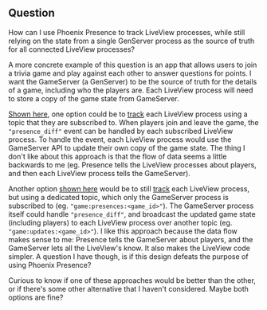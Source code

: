 ## Question

How can I use Phoenix Presence to track LiveView processes, while still relying on the state
from a single GenServer process as the source of truth for all connected LiveView processes?

A more concrete example of this question is an app that allows users to join a trivia game
and play against each other to answer questions for points. I want the GameServer (a GenServer)
to be the source of truth for the details of a game, including who the players are. Each
LiveView process will need to store a copy of the game state from GameServer.

[Shown here](), one option could be to [track](https://hexdocs.pm/phoenix/Phoenix.Presence.html#c:track/4) each LiveView process
using a topic that they are subscribed to. When players join and leave the game, the `"presence_diff"` event can
be handled by each subscribed LiveView process. To handle the event, each LiveView process would
use the GameServer API to update their own copy of the game state. The thing I don't like about this
approach is that the flow of data seems a little backwards to me (eg. Presence tells the LiveView processes
about players, and then each LiveView process tells the GameServer).

Another option [shown here]() would be to still [track](https://hexdocs.pm/phoenix/Phoenix.Presence.html#c:track/4) each LiveView process,
but using a dedicated topic, which only the GameServer process is subscribed to (eg. `"game:presences:<game_id>"`). The GameServer process
itself could handle `"presence_diff"`, and broadcast the updated game state (including players) to each LiveView process over
another topic (eg. `"game:updates:<game_id>"`). I like this approach because the data flow makes sense to me:
Presence tells the GameServer about players, and the GameServer lets all the LiveView's know. It also makes the LiveView
code simpler. A question I have though, is if this design defeats the purpose of using Phoenix Presence?

Curious to know if one of these approaches would be better than the other, or if there's some other alternative
that I haven't considered. Maybe both options are fine?
